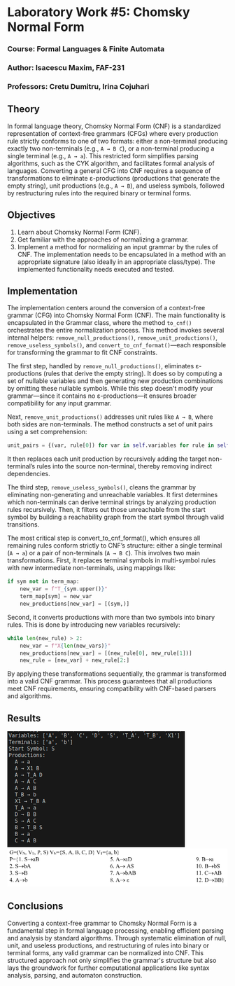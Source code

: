 # Laboratory Work #5: Chomsky Normal Form
### Course: Formal Languages & Finite Automata
### Author: Isacescu Maxim, FAF-231
### Professors: Cretu Dumitru, Irina Cojuhari

## Theory
In formal language theory, Chomsky Normal Form (CNF) is a standardized representation of context-free grammars (CFGs) where every production rule strictly conforms to one of two formats: either a non-terminal producing exactly two non-terminals (e.g., `A → B C`), or a non-terminal producing a single terminal (e.g., `A → a`). This restricted form simplifies parsing algorithms, such as the CYK algorithm, and facilitates formal analysis of languages. Converting a general CFG into CNF requires a sequence of transformations to eliminate ε-productions (productions that generate the empty string), unit productions (e.g., `A → B`), and useless symbols, followed by restructuring rules into the required binary or terminal forms.

## Objectives
1. Learn about Chomsky Normal Form (CNF).
2. Get familiar with the approaches of normalizing a grammar.
3. Implement a method for normalizing an input grammar by the rules of CNF. The implementation needs to be encapsulated in a method with an appropriate signature (also ideally in an appropriate class/type). The implemented functionality needs executed and tested.

## Implementation
The implementation centers around the conversion of a context-free grammar (CFG) into Chomsky Normal Form (CNF). The main functionality is encapsulated in the Grammar class, where the method `to_cnf()` orchestrates the entire normalization process. This method invokes several internal helpers: `remove_null_productions()`, `remove_unit_productions()`, `remove_useless_symbols()`, and `convert_to_cnf_format()`—each responsible for transforming the grammar to fit CNF constraints.

The first step, handled by `remove_null_productions()`, eliminates ε-productions (rules that derive the empty string). It does so by computing a set of nullable variables and then generating new production combinations by omitting these nullable symbols. While this step doesn't modify your grammar—since it contains no ε-productions—it ensures broader compatibility for any input grammar.

Next, `remove_unit_productions()` addresses unit rules like `A → B`, where both sides are non-terminals. The method constructs a set of unit pairs using a set comprehension:
```python
unit_pairs = {(var, rule[0]) for var in self.variables for rule in self.productions[var] if len(rule) == 1 and rule[0] in self.variables}
```

It then replaces each unit production by recursively adding the target non-terminal’s rules into the source non-terminal, thereby removing indirect dependencies.

The third step, `remove_useless_symbols()`, cleans the grammar by eliminating non-generating and unreachable variables. It first determines which non-terminals can derive terminal strings by analyzing production rules recursively. Then, it filters out those unreachable from the start symbol by building a reachability graph from the start symbol through valid transitions.

The most critical step is convert_to_cnf_format(), which ensures all remaining rules conform strictly to CNF’s structure: either a single terminal (`A → a`) or a pair of non-terminals (`A → B C`). This involves two main transformations. First, it replaces terminal symbols in multi-symbol rules with new intermediate non-terminals, using mappings like:
```python
if sym not in term_map:
    new_var = f"T_{sym.upper()}"
    term_map[sym] = new_var
    new_productions[new_var] = [(sym,)]
```

Second, it converts productions with more than two symbols into binary rules. This is done by introducing new variables recursively:
```python
while len(new_rule) > 2:
    new_var = f"X{len(new_vars)}"
    new_productions[new_var] = [(new_rule[0], new_rule[1])]
    new_rule = [new_var] + new_rule[2:]
```
By applying these transformations sequentially, the grammar is transformed into a valid CNF grammar. This process guarantees that all productions meet CNF requirements, ensuring compatibility with CNF-based parsers and algorithms.



## Results

<img src="output.png">

<img src="input.png">


## Conclusions
Converting a context-free grammar to Chomsky Normal Form is a fundamental step in formal language processing, enabling efficient parsing and analysis by standard algorithms. Through systematic elimination of null, unit, and useless productions, and restructuring of rules into binary or terminal forms, any valid grammar can be normalized into CNF. This structured approach not only simplifies the grammar's structure but also lays the groundwork for further computational applications like syntax analysis, parsing, and automaton construction.

